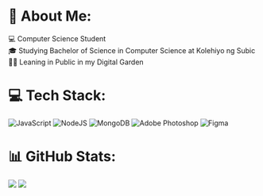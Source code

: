 # 💫 About Me:
💻  Computer Science Student<br>🎓 Studying Bachelor of Science in Computer Science at Kolehiyo ng Subic<br>🧑‍💻 Leaning in Public in my Digital Garden


# 💻 Tech Stack:
![JavaScript](https://img.shields.io/badge/javascript-%23323330.svg?style=for-the-badge&logo=javascript&logoColor=%23F7DF1E) ![NodeJS](https://img.shields.io/badge/node.js-6DA55F?style=for-the-badge&logo=node.js&logoColor=white) ![MongoDB](https://img.shields.io/badge/MongoDB-%234ea94b.svg?style=for-the-badge&logo=mongodb&logoColor=white) ![Adobe Photoshop](https://img.shields.io/badge/adobe%20photoshop-%2331A8FF.svg?style=for-the-badge&logo=adobe%20photoshop&logoColor=white) ![Figma](https://img.shields.io/badge/figma-%23F24E1E.svg?style=for-the-badge&logo=figma&logoColor=white)
# 📊 GitHub Stats:
![](https://github-readme-stats.vercel.app/api?username=jayveenacino&theme=react&hide_border=true&include_all_commits=true&count_private=true)
![](https://nirzak-streak-stats.vercel.app/?user=jayveenacino&theme=react&hide_border=true)
<!-- Proudly created with GPRM ( https://gprm.itsvg.in ) -->

